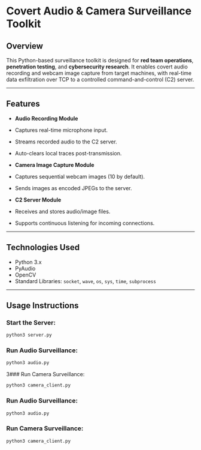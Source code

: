 # Covert Audio & Camera Surveillance Toolkit

## Overview
This Python-based surveillance toolkit is designed for **red team operations**, **penetration testing**, and **cybersecurity research**. It enables covert audio recording and webcam image capture from target machines, with real-time data exfiltration over TCP to a controlled command-and-control (C2) server.

---

## Features

-  **Audio Recording Module**
  - Captures real-time microphone input.
  - Streams recorded audio to the C2 server.
  - Auto-clears local traces post-transmission.

-  **Camera Image Capture Module**
  - Captures sequential webcam images (10 by default).
  - Sends images as encoded JPEGs to the server.

-  **C2 Server Module**
  - Receives and stores audio/image files.
  - Supports continuous listening for incoming connections.

---

## Technologies Used

- Python 3.x
- PyAudio
- OpenCV
- Standard Libraries: `socket`, `wave`, `os`, `sys`, `time`, `subprocess`

---

## Usage Instructions

### Start the Server:
```bash
python3 server.py
```
### Run Audio Surveillance:
```bash
python3 audio.py
```
3️### Run Camera Surveillance:
```bash
python3 camera_client.py
```
### Run Audio Surveillance:
``` bash
python3 audio.py
```
### Run Camera Surveillance:
```bash
python3 camera_client.py
